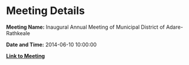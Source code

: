 # Meeting Details

**Meeting Name:** Inaugural Annual Meeting of Municipal District of Adare-Rathkeale

**Date and Time:** 2014-06-10 10:00:00

**[Link to Meeting](https://www.limerick.ie/council/whats-on/inaugural-annual-meeting-municipal-district-adare-rathkeale)**
